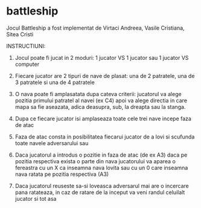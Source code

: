 # battleship
Jocul Battleship a fost implementat de Virtaci Andreea, Vasile Cristiana, Sitea Cristi

INSTRUCTIUNI:
1. Jocul poate fi jucat in 2 moduri: 1 jucator VS 1 jucator sau 1 jucator VS computer 

2. Fiecare jucator are 2 tipuri de nave de plasat: una de 2 patratele, una de 3 patratele si una de 4 patratele

3. O nava poate fi amplasatata dupa cateva criterii: jucatorul va alege pozitia primului patratel al navei (ex C4) apoi va alege directia in care mapa sa fie aseazata, adica deasupra, sub,
la dreapta sau la stanga. 

4. Dupa ce fiecare jucator isi amplaseaza toate cele trei nave incepe faza de atac

5. Faza de atac consta in posibilitatea fiecarui jucator de a lovi si scufunda toate navele adversarului sau

6. Daca jucatorul a introdus o pozitie in faza de atac (de ex A3) daca pe pozitia respectiva exista o parte din nava jucatorului va aparea o fereastra cu un X ca inseamna nava lovita sau cu un 0 care inseamna nava ratata pe pozitia respectiva (A3)

7. Daca jucatorul reuseste sa-si loveasca adversarul mai are o incercare pana ratateaza, in caz de ratare de la inceput va veni randul celuilalt jucator si tot asa

